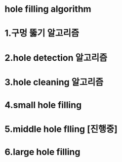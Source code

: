 # hole filling algorithm


1.구멍 뚫기 알고리즘
=
2.hole detection 알고리즘
=
3.hole cleaning 알고리즘
=
4.small hole filling
=
5.middle hole flling [진행중]
=
6.large hole filling
=
